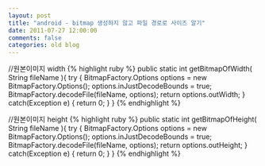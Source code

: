 ```yaml
---
layout: post
title: "android - bitmap 생성하지 않고 파일 경로로 사이즈 알기"
date: 2011-07-27 12:00:00
comments: false
categories: old blog
---
```


//원본이미지 width 
{% highlight ruby %}
public static int getBitmapOfWidth( String fileName ){
    try {
        BitmapFactory.Options options = new BitmapFactory.Options();
        options.inJustDecodeBounds = true;
        BitmapFactory.decodeFile(fileName, options);
        return options.outWidth;
    } catch(Exception e) {
        return 0;
    }
}
{% endhighlight %}


//원본이미지 height
{% highlight ruby %}
public static int getBitmapOfHeight( String fileName ){
    try {
        BitmapFactory.Options options = new BitmapFactory.Options();
        options.inJustDecodeBounds = true;
        BitmapFactory.decodeFile(fileName, options);
        return options.outHeight;
    } catch(Exception e) {
        return 0;
    }
}
{% endhighlight %}